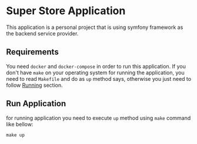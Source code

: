 # Super Store Application

This application is a personal project that is using symfony 
framework as the backend service provider. 

## Requirements

You need `docker` and `docker-compose` in order to run this application.
If you don't have `make` on your operating system for running the application,
you need to read `Makefile` and do as `up` method says, otherwise you just need
to follow [Running](#run-application) section.

## Run Application

for running application you need to execute `up` method using `make` command
like bellow:

```shell
make up
```
